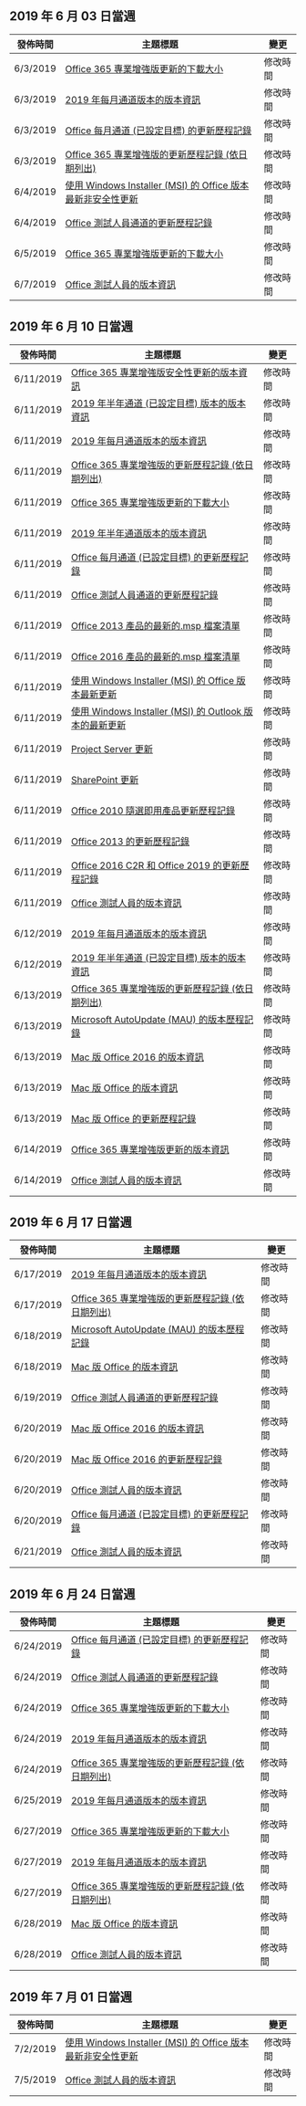 <!-- This file is generated automatically each week. Changes made to this file will be overwritten.-->




## <a name="week-of-june-03-2019"></a>2019 年 6 月 03 日當週


| 發佈時間 |主題標題 | 變更 |
|------|------------|--------|
| 6/3/2019 | [Office 365 專業增強版更新的下載大小](/OfficeUpdates/download-sizes-office365-proplus-updates) | 修改時間 |
| 6/3/2019 | [2019 年每月通道版本的版本資訊](/OfficeUpdates/monthly-channel-2019) | 修改時間 |
| 6/3/2019 | [Office 每月通道 (已設定目標) 的更新歷程記錄](/OfficeUpdates/update-history-monthly-channel-targeted) | 修改時間 |
| 6/3/2019 | [Office 365 專業增強版的更新歷程記錄 (依日期列出)](/OfficeUpdates/update-history-office365-proplus-by-date) | 修改時間 |
| 6/4/2019 | [使用 Windows Installer (MSI) 的 Office 版本最新非安全性更新](/OfficeUpdates/office-msi-non-security-updates) | 修改時間 |
| 6/4/2019 | [Office 測試人員通道的更新歷程記錄](/OfficeUpdates/update-history-office-insider) | 修改時間 |
| 6/5/2019 | [Office 365 專業增強版更新的下載大小](/OfficeUpdates/download-sizes-office365-proplus-updates) | 修改時間 |
| 6/7/2019 | [Office 測試人員的版本資訊](/OfficeUpdates/release-notes-office-insider) | 修改時間 |


## <a name="week-of-june-10-2019"></a>2019 年 6 月 10 日當週


| 發佈時間 |主題標題 | 變更 |
|------|------------|--------|
| 6/11/2019 | [Office 365 專業增強版安全性更新的版本資訊](/OfficeUpdates/office365-proplus-security-updates) | 修改時間 |
| 6/11/2019 | [2019 年半年通道 (已設定目標) 版本的版本資訊](/OfficeUpdates/semi-annual-channel-targeted-2019) | 修改時間 |
| 6/11/2019 | [2019 年每月通道版本的版本資訊](/OfficeUpdates/monthly-channel-2019) | 修改時間 |
| 6/11/2019 | [Office 365 專業增強版的更新歷程記錄 (依日期列出)](/OfficeUpdates/update-history-office365-proplus-by-date) | 修改時間 |
| 6/11/2019 | [Office 365 專業增強版更新的下載大小](/OfficeUpdates/download-sizes-office365-proplus-updates) | 修改時間 |
| 6/11/2019 | [2019 年半年通道版本的版本資訊](/OfficeUpdates/semi-annual-channel-2019) | 修改時間 |
| 6/11/2019 | [Office 每月通道 (已設定目標) 的更新歷程記錄](/OfficeUpdates/update-history-monthly-channel-targeted) | 修改時間 |
| 6/11/2019 | [Office 測試人員通道的更新歷程記錄](/OfficeUpdates/update-history-office-insider) | 修改時間 |
| 6/11/2019 | [Office 2013 產品的最新的.msp 檔案清單](/OfficeUpdates/msp-files-office-2013) | 修改時間 |
| 6/11/2019 | [Office 2016 產品的最新的.msp 檔案清單](/OfficeUpdates/msp-files-office-2016) | 修改時間 |
| 6/11/2019 | [使用 Windows Installer (MSI) 的 Office 版本最新更新](/OfficeUpdates/office-updates-msi) | 修改時間 |
| 6/11/2019 | [使用 Windows Installer (MSI) 的 Outlook 版本的最新更新](/OfficeUpdates/outlook-updates-msi) | 修改時間 |
| 6/11/2019 | [Project Server 更新](/OfficeUpdates/project-server-updates) | 修改時間 |
| 6/11/2019 | [SharePoint 更新](/OfficeUpdates/sharepoint-updates) | 修改時間 |
| 6/11/2019 | [Office 2010 隨選即用產品更新歷程記錄](/OfficeUpdates/update-history-office-2010-click-to-run) | 修改時間 |
| 6/11/2019 | [Office 2013 的更新歷程記錄](/OfficeUpdates/update-history-office-2013) | 修改時間 |
| 6/11/2019 | [Office 2016 C2R 和 Office 2019 的更新歷程記錄](/OfficeUpdates/update-history-office-2019) | 修改時間 |
| 6/11/2019 | [Office 測試人員的版本資訊](/OfficeUpdates/release-notes-office-insider) | 修改時間 |
| 6/12/2019 | [2019 年每月通道版本的版本資訊](/OfficeUpdates/monthly-channel-2019) | 修改時間 |
| 6/12/2019 | [2019 年半年通道 (已設定目標) 版本的版本資訊](/OfficeUpdates/semi-annual-channel-targeted-2019) | 修改時間 |
| 6/13/2019 | [Office 365 專業增強版的更新歷程記錄 (依日期列出)](/OfficeUpdates/update-history-office365-proplus-by-date) | 修改時間 |
| 6/13/2019 | [Microsoft AutoUpdate (MAU) 的版本歷程記錄](/OfficeUpdates/release-history-microsoft-autoupdate) | 修改時間 |
| 6/13/2019 | [Mac 版 Office 2016 的版本資訊](/OfficeUpdates/release-notes-office-2016-mac) | 修改時間 |
| 6/13/2019 | [Mac 版 Office 的版本資訊](/OfficeUpdates/release-notes-office-for-mac) | 修改時間 |
| 6/13/2019 | [Mac 版 Office 的更新歷程記錄](/OfficeUpdates/update-history-office-for-mac) | 修改時間 |
| 6/14/2019 | [Office 365 專業增強版更新的版本資訊](/OfficeUpdates/release-notes-office365-proplus) | 修改時間 |
| 6/14/2019 | [Office 測試人員的版本資訊](/OfficeUpdates/release-notes-office-insider) | 修改時間 |


## <a name="week-of-june-17-2019"></a>2019 年 6 月 17 日當週


| 發佈時間 |主題標題 | 變更 |
|------|------------|--------|
| 6/17/2019 | [2019 年每月通道版本的版本資訊](/OfficeUpdates/monthly-channel-2019) | 修改時間 |
| 6/17/2019 | [Office 365 專業增強版的更新歷程記錄 (依日期列出)](/OfficeUpdates/update-history-office365-proplus-by-date) | 修改時間 |
| 6/18/2019 | [Microsoft AutoUpdate (MAU) 的版本歷程記錄](/OfficeUpdates/release-history-microsoft-autoupdate) | 修改時間 |
| 6/18/2019 | [Mac 版 Office 的版本資訊](/OfficeUpdates/release-notes-office-for-mac) | 修改時間 |
| 6/19/2019 | [Office 測試人員通道的更新歷程記錄](/OfficeUpdates/update-history-office-insider) | 修改時間 |
| 6/20/2019 | [Mac 版 Office 2016 的版本資訊](/OfficeUpdates/release-notes-office-2016-mac) | 修改時間 |
| 6/20/2019 | [Mac 版 Office 2016 的更新歷程記錄](/OfficeUpdates/release-notes-office-2016-mac) | 修改時間 |
| 6/20/2019 | [Office 測試人員的版本資訊](/OfficeUpdates/release-notes-office-insider) | 修改時間 |
| 6/20/2019 | [Office 每月通道 (已設定目標) 的更新歷程記錄](/OfficeUpdates/update-history-monthly-channel-targeted) | 修改時間 |
| 6/21/2019 | [Office 測試人員的版本資訊](/OfficeUpdates/release-notes-office-insider) | 修改時間 |


## <a name="week-of-june-24-2019"></a>2019 年 6 月 24 日當週


| 發佈時間 |主題標題 | 變更 |
|------|------------|--------|
| 6/24/2019 | [Office 每月通道 (已設定目標) 的更新歷程記錄](/OfficeUpdates/update-history-monthly-channel-targeted) | 修改時間 |
| 6/24/2019 | [Office 測試人員通道的更新歷程記錄](/OfficeUpdates/update-history-office-insider) | 修改時間 |
| 6/24/2019 | [Office 365 專業增強版更新的下載大小](/OfficeUpdates/download-sizes-office365-proplus-updates) | 修改時間 |
| 6/24/2019 | [2019 年每月通道版本的版本資訊](/OfficeUpdates/monthly-channel-2019) | 修改時間 |
| 6/24/2019 | [Office 365 專業增強版的更新歷程記錄 (依日期列出)](/OfficeUpdates/update-history-office365-proplus-by-date) | 修改時間 |
| 6/25/2019 | [2019 年每月通道版本的版本資訊](/OfficeUpdates/monthly-channel-2019) | 修改時間 |
| 6/27/2019 | [Office 365 專業增強版更新的下載大小](/OfficeUpdates/download-sizes-office365-proplus-updates) | 修改時間 |
| 6/27/2019 | [2019 年每月通道版本的版本資訊](/OfficeUpdates/monthly-channel-2019) | 修改時間 |
| 6/27/2019 | [Office 365 專業增強版的更新歷程記錄 (依日期列出)](/OfficeUpdates/update-history-office365-proplus-by-date) | 修改時間 |
| 6/28/2019 | [Mac 版 Office 的版本資訊](/OfficeUpdates/release-notes-office-for-mac) | 修改時間 |
| 6/28/2019 | [Office 測試人員的版本資訊](/OfficeUpdates/release-notes-office-insider) | 修改時間 |


## <a name="week-of-july-01-2019"></a>2019 年 7 月 01 日當週


| 發佈時間 |主題標題 | 變更 |
|------|------------|--------|
| 7/2/2019 | [使用 Windows Installer (MSI) 的 Office 版本最新非安全性更新](/OfficeUpdates/office-msi-non-security-updates) | 修改時間 |
| 7/5/2019 | [Office 測試人員的版本資訊](/OfficeUpdates/release-notes-office-insider) | 修改時間 |
